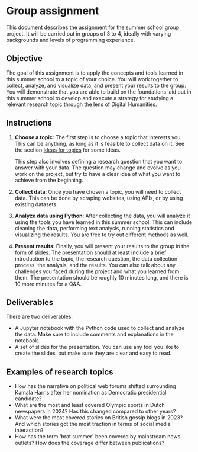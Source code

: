 # Group assignment 
This document describes the assignment for the summer school group project. It will be carried out in groups of 3 to 4, ideally with varying backgrounds and levels of programming experience. 

## Objective
The goal of this assignment is to apply the concepts and tools learned in this summer school to a topic of your choice. You will work together to collect, analyze, and visualize data, and present your results to the group. You will demonstrate that you are able to build on the foundations laid out in this summer school to develop and execute a strategy for studying a relevant research topic through the lens of Digital Humanities.

## Instructions
1. **Choose a topic**: The first step is to choose a topic that interests you. This can be anything, as long as it is feasible to collect data on it. See the section [Ideas for topics](#ideas-for-topics) for some ideas. 

    This step also involves defining a research question that you want to answer with your data. The question may change and evolve as you work on the project, but try to have a clear idea of what you want to achieve from the beginning. 

2. **Collect data**: Once you have chosen a topic, you will need to collect data. This can be done by scraping websites, using APIs, or by using existing datasets. 

3. **Analyze data using Python**: After collecting the data, you will analyze it using the tools you have learned in this summer school. This can include cleaning the data, performing text analysis, running statistics and visualizing the results. You are free to try out different methods as well.

4. **Present results**: Finally, you will present your results to the group in the form of slides. The presentation should at least include a brief introduction to the topic, the research question, the data collection process, the analysis, and the results. You can also talk about any challenges you faced during the project and what you learned from them. The presentation should be roughly 10 minutes long, and there is 10 more minutes for a Q&A. 

## Deliverables
There are two deliverables: 
- A Jupyter notebook with the Python code used to collect and analyze the data. Make sure to include comments and explanations in the notebook. 
- A set of slides for the presentation. You can use any tool you like to create the slides, but make sure they are clear and easy to read. 

## Examples of research topics
- How has the narrative on political web forums shifted surrounding Kamala Harris after her nomination as Democratic presidential candidate?
- What are the most and least covered Olympic sports in Dutch newspapers in 2024? Has this changed compared to other years?
- What were the most covered stories on British gossip blogs in 2023? And which stories got the most traction in terms of social media interaction?
- How has the term 'brat summer' been covered by mainstream news outlets? How does the coverage differ between publications?

